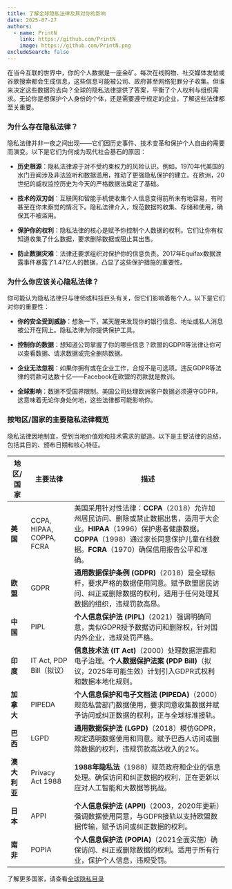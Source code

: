 ```yaml
---
title: 了解全球隐私法律及其对你的影响
date: 2025-07-27
authors:
  - name: PrintN
    link: https://github.com/PrintN
    image: https://github.com/PrintN.png
excludeSearch: false
---
```

在当今互联的世界中，你的个人数据是一座金矿。每次在线购物、社交媒体发帖或谷歌搜索都会生成信息，这些信息可能被公司、政府甚至网络犯罪分子收集。但谁来决定这些数据的去向？全球的隐私法律提供了答案，平衡了个人权利与组织需求。无论你是想保护个人身份的个体，还是需要遵守规定的企业，了解这些法律都至关重要。

### 为什么存在隐私法律？
隐私法律并非一夜之间出现——它们因历史事件、技术变革和保护个人自由的需要而演变。以下是它们为何成为现代社会基石的原因：

- **历史根源**：隐私法律源于对不受约束权力的风险认识。例如，1970年代美国的水门丑闻涉及非法监听和数据滥用，推动了更强隐私保护的建立。在欧洲，20世纪的威权监控历史为今天的严格数据法奠定了基础。

- **技术的双刃剑**：互联网和智能手机使收集个人信息变得前所未有地容易，有时甚至在你未察觉的情况下。隐私法律介入，规范数据的收集、存储和使用，确保其不被滥用。

- **保护你的权利**：隐私法律的核心是赋予你控制个人数据的权利。它们让你有权知道收集了什么数据，要求删除数据或阻止其出售。

- **防止数据灾难**：法律还要求组织对保护你的信息负责。2017年Equifax数据泄露事件暴露了1.47亿人的数据，凸显了这些保护措施的重要性。

### 为什么你应该关心隐私法律？
你可能认为隐私法律只与律师或科技巨头有关，但它们影响着每个人。以下是它们对你的重要性：

- **你的安全受到威胁**：想象一下，某天醒来发现你的银行信息、地址或私人消息被公开在网上。隐私法律为你提供保护工具。

- **控制你的数据**：想知道公司掌握了你的哪些信息？欧盟的GDPR等法律让你可以查看数据、请求数据或完全删除数据。

- **企业无法忽视**：如果你拥有或在企业工作，合规不是可选项。违反GDPR等法律的罚款可达数十亿——Facebook在欧盟的罚款就是教训。

- **全球影响**：数据不受国界限制。美国公司处理欧洲客户数据必须遵守GDPR，这意味着无论你身处何地，这些法律都可能影响你。

### 按地区/国家的主要隐私法律概览
隐私法律因地制宜，受到当地价值观和技术需求的塑造。以下是主要法律的总结，包括其目的、颁布日期和核心特征。

| 地区/国家          | 主要法律                    | 描述                                                                      |
|---------------------|-----------------------------|---------------------------------------------------------------------------|
| **美国**            | CCPA, HIPAA, COPPA, FCRA    | 美国采用针对性法律：**CCPA**（2018）允许加州居民访问、删除或禁止数据出售，适用于大企业。**HIPAA**（1996）保护患者健康数据。**COPPA**（1998）通过家长同意保护儿童在线数据。**FCRA**（1970）确保信用报告公平和准确。 |
| **欧盟**            | GDPR                        | **通用数据保护条例 (GDPR)**（2018）是全球标杆，要求严格的数据使用同意。赋予欧盟居民访问、纠正或删除数据的权利，适用于任何处理其数据的组织，违规罚款高昂。 |
| **中国**            | PIPL                        | **个人信息保护法 (PIPL)**（2021）强调明确同意，类似GDPR授予数据访问和删除权，针对国内外企业，违规处罚严格。 |
| **印度**            | IT Act, PDP Bill（拟议）    | **信息技术法 (IT Act)**（2000）处理数据泄露和电子治理。**个人数据保护法案 (PDP Bill)**（拟议，2025年可能生效）计划引入GDPR式权利和数据本地化规则。 |
| **加拿大**          | PIPEDA                      | **个人信息保护和电子文档法 (PIPEDA)**（2000）规范私营部门数据使用，要求同意收集数据并赋予访问或纠正数据的权利，正与全球标准接轨。 |
| **巴西**            | LGPD                        | **通用数据保护法 (LGPD)**（2018）模仿GDPR，规定透明数据使用和同意。赋予巴西人访问或删除数据的权利，违规罚款高达收入的2%。 |
| **澳大利亚**        | Privacy Act 1988            | **1988年隐私法**（1988）规范政府和企业的信息处理。确保访问和纠正数据的权利，正在更新以应对人工智能和大数据等挑战。 |
| **日本**            | APPI                        | **个人信息保护法 (APPI)**（2003，2020年更新）强调数据使用同意，与GDPR接轨以支持欧盟数据传输，赋予访问或纠正数据的权利。 |
| **南非**            | POPIA                       | **个人信息保护法 (POPIA)**（2021全面实施）确保访问、纠正或删除数据的权利。适用于所有行业，保护个人信息，违规受罚。 |

了解更多国家，请查看[全球隐私目录](https://iapp.org/resources/global-privacy-directory/)